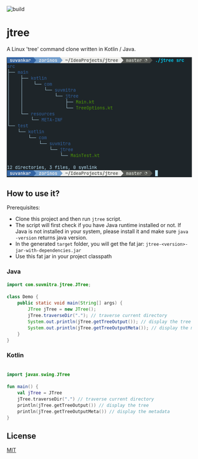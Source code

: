 ![build](https://github.com/suvankar-mitra/jtree/actions/workflows/maven.yml/badge.svg)

# jtree
A Linux 'tree' command clone written in Kotlin / Java.

![jtree-output](jtree-output.png)

## How to use it?
Prerequisites:
- Clone this project and then run ```jtree``` script. 
- The script will first check if you have Java runtime installed or not.
If Java is not installed in your system, please install it and make sure ```java -version``` returns java version.
- In the generated `target` folder, you will get the fat jar: `jtree-<version>-jar-with-dependencies.jar`
- Use this fat jar in your project classpath

### Java
```java
import com.suvmitra.jtree.JTree;

class Demo {
    public static void main(String[] args) {
        JTree jTree = new JTree();
        jTree.traverseDir("."); // traverse current directory
        System.out.println(jTree.getTreeOutput()); // display the tree
        System.out.println(jTree.getTreeOutputMeta()); // display the metadata
    }
}
```

### Kotlin

```kotlin

import javax.swing.JTree

fun main() {
    val jTree = JTree
    jTree.traverseDir(".") // traverse current directory
    println(jTree.getTreeOutput()) // display the tree
    println(jTree.getTreeOutputMeta()) // display the metadata
}
```

## License
[MIT](https://choosealicense.com/licenses/mit/)